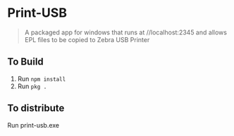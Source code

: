 # Print-USB

> A packaged app for windows that runs at //localhost:2345 and allows EPL files to be copied to Zebra USB Printer

## To Build

1. Run `npm install`
2. Run `pkg .`

## To distribute
Run print-usb.exe

